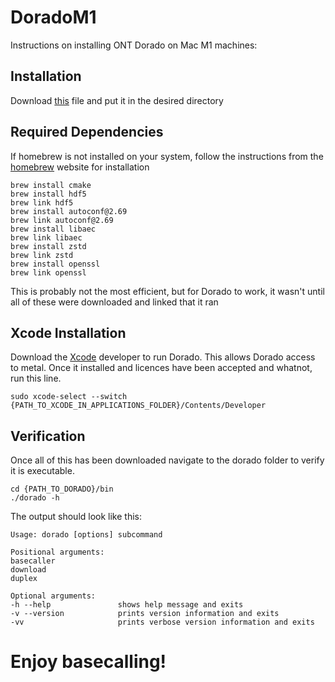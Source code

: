# DoradoM1
Instructions on installing ONT Dorado on Mac M1 machines:
## Installation
Download [this](https://cdn.oxfordnanoportal.com/software/analysis/dorado-0.2.1-osx-arm64.tar.gz) file and put it in the desired directory
## Required Dependencies
If homebrew is not installed on your system, follow the instructions from the [homebrew](https://brew.sh/) website for installation
```
brew install cmake
brew install hdf5
brew link hdf5
brew install autoconf@2.69 
brew link autoconf@2.69 
brew install libaec
brew link libaec
brew install zstd
brew link zstd
brew install openssl
brew link openssl
```
This is probably not the most efficient, but for Dorado to work, it wasn't until all of these were downloaded and linked that it ran

## Xcode Installation
Download the [Xcode](https://developer.apple.com/download/all/) developer to run Dorado. This allows Dorado access to metal. Once it installed and licences have been accepted and whatnot, run this line.
```
sudo xcode-select --switch {PATH_TO_XCODE_IN_APPLICATIONS_FOLDER}/Contents/Developer
```
## Verification
Once all of this has been downloaded navigate to the dorado folder to verify it is executable.
```
cd {PATH_TO_DORADO}/bin
./dorado -h
```
The output should look like this:
```
Usage: dorado [options] subcommand

Positional arguments:
basecaller
download
duplex

Optional arguments:
-h --help               shows help message and exits
-v --version            prints version information and exits
-vv                     prints verbose version information and exits
```
# Enjoy basecalling!
